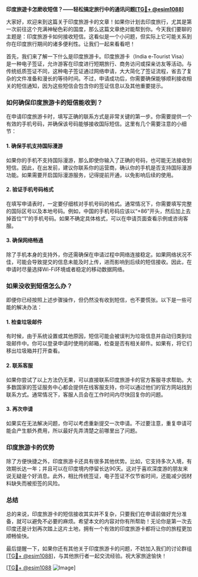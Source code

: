 **印度旅遊卡怎麽收短信？——轻松搞定旅行中的通讯问题[[TG💪+ @esim1088](https://t.me/s/esim1088)]**

大家好，欢迎来到这篇关于印度旅游卡的文章！如果你计划去印度旅行，尤其是第一次前往这个充满神秘色彩的国度，那么这篇文章绝对能帮到你。今天我们要聊的主题是：印度旅游卡如何接收短信。这看似是一个小问题，但实际上它可能关系到你在印度旅行期间的诸多便利性。让我们一起来看看吧！

首先，我们来了解一下什么是印度旅游卡。印度旅游卡（India e-Tourist Visa）是一种电子签证，允许游客在印度进行短期旅行、商务访问或探亲访友等活动。与传统纸质签证不同，这种电子签证通过网络申请，大大简化了签证流程，省去了复杂的文件准备和漫长的等待时间。不过，申请成功后，你需要确保能够顺利接收相关的短信通知，因为这些短信会包含你的签证信息以及其他重要提示。

### 如何确保印度旅游卡的短信能收到？

在申请印度旅游卡时，填写正确的联系方式是非常关键的第一步。你需要提供一个有效的手机号码，并确保该号码能够接收国际短信。这里有几个需要注意的小细节：

#### 1. 确保手机支持国际漫游
如果你的手机不支持国际漫游，那么即使你输入了正确的号码，也可能无法接收到短信。因此，在出发前，建议你联系你的运营商，确认你的手机是否支持国际漫游功能。如果需要开启国际漫游服务，记得提前开通，以免影响后续的使用。

#### 2. 验证手机号码格式
在填写申请表时，一定要仔细核对手机号码的格式。通常情况下，你需要填写完整的国际区号以及本地号码。例如，中国的手机号码应该以“+86”开头，然后加上去掉首位“1”的手机号码。如果不确定具体格式，可以在申请页面查看示例或咨询客服。

#### 3. 确保网络畅通
除了手机本身的支持外，你还需确保在申请过程中网络连接稳定。如果网络状况不佳，可能会导致提交的信息未能及时上传，进而影响到后续的短信接收。因此，在申请时尽量选择Wi-Fi环境或者稳定的移动数据网络。

### 如果没收到短信怎么办？

即便你已经按照上述步骤操作，但仍然没有收到短信，也不要慌张。以下是一些可能的解决办法：

#### 1. 检查垃圾邮件
有时候，由于系统设置或其他原因，短信可能会被误判为垃圾信息并自动归类到垃圾邮件中。你可以登录申请时使用的邮箱，检查是否有相关邮件。如果有，将它们移出垃圾箱并打开查看。

#### 2. 联系客服
如果你尝试了以上方法仍无果，可以直接联系印度旅游卡的官方客服寻求帮助。大多数国家的签证服务中心都会提供在线客服支持，你可以通过他们的官方网站找到联系方式。通常情况下，客服人员会在工作时间内尽快回复你的问题。

#### 3. 再次申请
如果实在无法解决问题，你可以考虑重新提交一次申请。不过要注意，重复申请可能会产生额外费用，所以最好先弄清楚之前哪里出了问题。

### 印度旅游卡的优势

除了方便快捷之外，印度旅游卡还具有很多其他优势。比如，它支持多次入境，有效期长达一年；并且可以在印度境内停留长达90天。这对于喜欢深度游的朋友来说无疑是个好消息。此外，相比传统签证，电子签证不仅节省时间，还能减少因材料缺失而被拒签的风险。

### 总结

总的来说，印度旅游卡的短信接收其实并不复杂，只要我们在申请前做好充分准备，就可以避免不必要的麻烦。希望本文的内容对你有所帮助！无论你是第一次去印度还是计划再次踏上这片土地，拥有一个有效的印度旅游卡都将让你的旅程更加顺畅愉快。

最后提醒一下，如果你还有其他关于印度旅游卡的问题，不妨加入我们的讨论群组[[TG💪+ @esim1088](https://t.me/s/esim1088)]，与其他旅行者一起交流经验。祝大家旅途愉快！

[[TG💪+ @esim1088](https://t.me/s/esim1088) ![Image](https://i.postimg.cc/4NQfJmqS/Snipaste-2025-05-13-00-14-12.png)]
